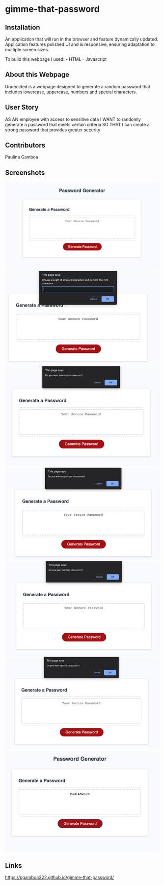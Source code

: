 # gimme-that-password

## Installation
An application that will run in the browser and feature dynamically updated. Application features polished UI and is responsive, ensuring adaptation to multiple screen sizes.

To build this webpage I used: - HTML - Javascript 

## About this Webpage
Undecided is a webpage designed to generate a random password that includes lowercase, uppercase, numbers and special characters. 

## User Story
AS AN employee with access to sensitive data
I WANT to randomly generate a password that meets certain criteria
SO THAT I can create a strong password that provides greater security

## Contributors
Paulina Gamboa

## Screenshots

![This image shows the password generator.](./assets/images/screenshot1.png)
![This image shows the prompt for character length.](./assets/images/screenshot2.png)
![This image shows the lowercase confirm.](./assets/images/screenshot3.png)
![This image shows the uppercase confirm.](./assets/images/screenshot4.png)
![This image shows the number confirm.](./assets/images/screenshot5.png)
![This image shows the special character confirm.](./assets/images/screenshot6.png)
![This image shows the generated password.](./assets/images/screenshot7.png)


## Links
https://pgamboa322.github.io/gimme-that-password/